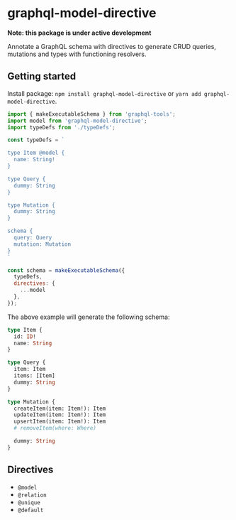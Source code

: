 # graphql-model-directive

**Note: this package is under active development**

Annotate a GraphQL schema with directives to generate CRUD queries, mutations and types with functioning resolvers.

## Getting started

Install package: `npm install graphql-model-directive` or `yarn add graphql-model-directive`.

```javascript
import { makeExecutableSchema } from 'graphql-tools';
import model from 'graphql-model-directive';
import typeDefs from './typeDefs';

const typeDefs = `

type Item @model {
  name: String!
}

type Query {
  dummy: String
}

type Mutation {
  dummy: String
}

schema {
  query: Query
  mutation: Mutation
}
`

const schema = makeExecutableSchema({
  typeDefs,
  directives: {
    ...model
  },
});
```

The above example will generate the following schema:

```graphql
type Item {
  id: ID!
  name: String
}

type Query {
  item: Item
  items: [Item]
  dummy: String
}

type Mutation {
  createItem(item: Item!): Item
  updateItem(item: Item!): Item
  upsertItem(item: Item!): Item
  # removeItem(where: Where)

  dummy: String
}
```


## Directives

- `@model`
- `@relation`
- `@unique`
- `@default`

